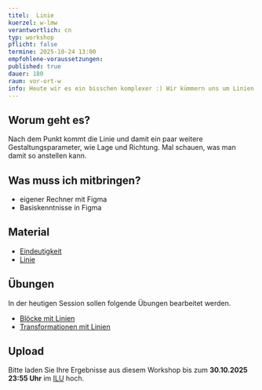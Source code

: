 ```yaml
---
titel:  Linie
kuerzel: w-lmw
verantwortlich: cn
typ: workshop
pflicht: false
termine: 2025-10-24 13:00
empfohlene-voraussetzungen:
published: true
dauer: 180
raum: vor-ort-w
info: Heute wir es ein bisschen komplexer :) Wir kümmern uns um Linien.
---
```


## Worum geht es?

Nach dem Punkt kommt die Linie und damit ein paar weitere Gestaltungsparameter, wie Lage und Richtung. Mal schauen, was man damit so anstellen kann.

## Was muss ich mitbringen?

-   eigener Rechner mit Figma
-   Basiskenntnisse in Figma

## Material

-   [Eindeutigkeit](https://cnoss.github.io/slides/presentations/screendesign/eindeutigkeit/)
-   [Linie](https://cnoss.github.io/slides/presentations/screendesign/linie/)

## Übungen

In der heutigen Session sollen folgende Übungen bearbeitet werden.

-   [Blöcke mit Linien](https://th-koeln.github.io/mi-bachelor-screendesign/assignments/basics-linie-ausrichtung/)
-   [Transformationen mit Linien](https://th-koeln.github.io/mi-bachelor-screendesign/assignments/basics-linie-transformation/)

## Upload

Bitte laden Sie Ihre Ergebnisse aus diesem Workshop bis zum **30.10.2025 23:55 Uhr** im [ILU](https://ilu.th-koeln.de/ilias.php?baseClass=ilExerciseHandlerGUI&ref_id=679318&cmd=showOverview) hoch.

<!-- ## Mitschnitte

Die Mitschnitte der Session liegen im [Ilias](https://ilias.th-koeln.de/goto.php?target=fold_2049885&client_id=ILIAS_FH_Koeln). -->

<!--
## Sie haben keinen Rechner?
Kein Problem, denn wir haben welche. Allerdings nur Macs. Uuuuuhh. Wenn Sie einen brauchen, bitte rechtzeitig an Volker Schaefer wenden. Unsere Rechner können nur für die Workshops und Trainings ausgeliehen werden. Im MI Pool stehen aber immer Rechner für Sie bereit.
-->
